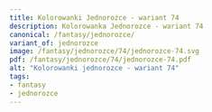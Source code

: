 ```yaml
---
title: Kolorowanki Jednorożce - wariant 74
description: Kolorowanka Jednorozce - wariant 74
canonical: /fantasy/jednorozce/
variant_of: jednorozce
image: /fantasy/jednorozce/74/jednorozce-74.svg
pdf: /fantasy/jednorozce/74/jednorozce-74.pdf
alt: "Kolorowanki jednorozce - wariant 74"
tags:
- fantasy
- jednorozce
---
```

